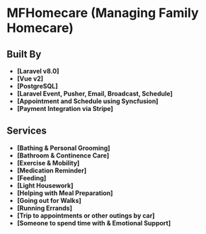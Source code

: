 # MFHomecare (Managing Family Homecare)

## Built By

- **[Laravel v8.0]**
- **[Vue v2]**
- **[PostgreSQL]**
- **[Laravel Event, Pusher, Email, Broadcast, Schedule]**
- **[Appointment and Schedule using Syncfusion]**
- **[Payment Integration via Stripe]**

## Services

- **[Bathing & Personal Grooming]**
- **[Bathroom & Continence Care]**
- **[Exercise & Mobility]**
- **[Medication Reminder]**
- **[Feeding]**
- **[Light Housework]**
- **[Helping with Meal Preparation]**
- **[Going out for Walks]**
- **[Running Errands]**
- **[Trip to appointments or other outings by car]**
- **[Someone to spend time with & Emotional Support]**
